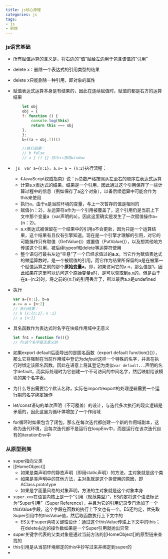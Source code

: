 ```yaml
---
title: js核心原理
categories: js
tags:
- js
- 前端 
---
```


### js语言基础

- 所有赋值运算的含义是，将右边的“值”赋给左边用于包含该值的“引用”
- delete x：删除一个表达式的引用类型的结果
- delete x只能删除一种引用，即对象的属性   

- 赋值表达式运算本身是有结果的，因此在连续赋值时，赋值的都是右方的运算结果
    ``` js
        let obj
        obj = {
        f: function () {
            console.log(this)
            return this === obj
        },
        };
        b=((a = obj.f))()

        //执行结果：
        // b false
        // a ƒ () {} 且this指向window
    ```
- ``` js  var a={n:1}; a.x= a = {n:2}```执行流程：
    - 《JavaScript权威指南》说：js总数严格按照从左至右的顺序左表达式运算
    - 计算a.x表达式的结果，结果是一个引用，因此通过这个引用保存了一些计算过程中的信息（例如保存了a这个对象），以备后续运算中可能会作为this来使用
    - 执行a，由于a是当前环境的变量，与上一次暂存的值是相同的
    - 赋值{n：2}，左运算符a作为一个引用被覆盖了，这个引用仍是当前上下文中那个变量a（var声明的a）。因此这里确实是发生了一次赋值操作a={n：2}。
    - a.x表达式被保留在一个结果中的引用a不会更新，因为只是一个运算结果，这个结果有且仅有引擎知道。现在是一个引擎才理解的引用，对它的可能操作只有取值（GetValue()）或置值（PutValue()），以及想其他地方传递这个引用，被后续typeof和delete等运算符使用
    - 整个语句行最右左边“空悬”了一个已经求值过的**a.x**。当它作为赋值表达式的做运算数时，是一个被赋值的引用。而它作为结果所保留的a是在被第一个赋值运算之前的那个**原始变量a**。即，如果访问它的a.n，那么值是1，因此如果在这里可以访问这个原始变量a时，是可以获取到a.x的。但是由于在a={n:2}时，将之前的{n:1}的引用丢弃了，所以最后a.x是undefined

- 执行
    ``` js
    var a={n:1}, b=a
    a.x= a = {n:2}
    // 执行结果：
    // b {x:{n:2}，n：1}
    // a {n:2}
    ```

- 具名函数作为表达式时名字在块级作用域中无意义
    ``` js
    let fn1 = function fn(){}
    // fn这个名字是无意义的
    ```
- 如果export default后面导出的是匿名函数（export default function(){}），那么它将强制在当前作用域中登记为*default*这样一个特殊的名字，并且在执行时绑定该匿名函数。因此在语意上将其登记为类似`var default...`声明的名字default，而实际处理时为它创建一个不可访问的中间名字，然后映射给该模块的某个名字表。
- 为什么导出需要给个默认名称，实际在import/export的处理逻辑需要一个运行期的名字绑定操作

- let/const语句的单次声明（不可覆盖）的设计，与迭代多次执行的现实逻辑是矛盾的，因此这里为循环体增加了一个作用域
- for循环时如果包含了闭包，那么在每次迭代都创建一个新的作用域副本，这称为迭代环境，且每次迭代都不是运行在loopEnv中，而是运行在该次迭代自有的iterationEnv中              

### 从原型到类
- super指向父类
- [[HomeObject]]
    - 如果是类声明中的静态声明（即用static声明）的方法，主对象就是这个类
    - 如果是类声明中的其他方法，主对象就是这个类使用的原因，即AClass.prototype
    - 如果是字面量风格的对象声明，方法的主对象就是这个对象本身
- `super.xxx`在语言内核上是一个“引用（规范类型）”，ES约定将这个语法标记为“Super引用”（Super Reference），并且为它的引用记录专门添加了一个thisValue字段，这个字段在函数的执行上下文也有一个。ES还约定，优先取Super引用中的thisValue值，然后取函数执行上下文中的
    - ES关于super两项关键性设计：通过这个thisValue传递上下文中的this；在delete右边的操作数如果是一个Super引用就抛出异常
- super关键字代表的父类对象是通过当前方法的[[HomeObject]]的原型链来查找的
- this引用是从当前环境绑定的this中抄写过来并绑定到super的
-